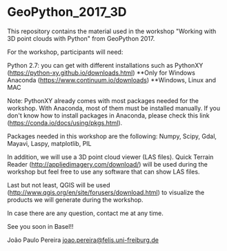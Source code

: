 # GeoPython_2017_3D
This repository contains the material used in the workshop "Working with 3D point clouds with Python" from GeoPython 2017.

For the workshop, participants will need:

Python 2.7: you can get with different installations such as 
  PythonXY (https://python-xy.github.io/downloads.html) **Only for Windows
  Anaconda (https://www.continuum.io/downloads) **Windows, Linux and MAC

Note: PythonXY already comes with most packages needed for the workshop. With Anaconda, most of them must be installed manually. If you don't know how to install packages in Anaconda, please check this link (https://conda.io/docs/using/pkgs.html).

Packages needed in this workshop are the following:
	Numpy,
	Scipy,
	Gdal,
	Mayavi,
	Laspy,
	matplotlib,
	PIL

In addition, we will use a 3D point cloud viewer (LAS files). Quick Terrain Reader (http://appliedimagery.com/download/) will be used during the workshop but feel free	to use any software that can show LAS files.

Last but not least, QGIS will be used (http://www.qgis.org/en/site/forusers/download.html) to visualize the products we will generate during the workshop.

In case there are any question, contact me at any time.

See you soon in Basel!!

João Paulo Pereira
joao.pereira@felis.uni-freiburg.de
